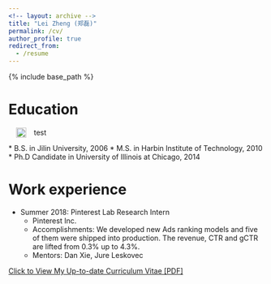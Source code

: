 ```yaml
---
<!-- layout: archive -->
title: "Lei Zheng (郑磊)"
permalink: /cv/
author_profile: true
redirect_from:
  - /resume
---
```


{% include base_path %}

Education
======
<p><img style="padding: 0 15px; float: left;" src="https://lzheng21.github.io/files/jilin.jpeg" width=20 height=20/></p>
<p style="margin-top: 20px;"> </p>
<p>test</p>
* B.S. in Jilin University, 2006
* M.S. in Harbin Institute of Technology, 2010
* Ph.D Candidate in University of Illinois at Chicago, 2014

Work experience
======
* Summer 2018: Pinterest Lab Research Intern
  * Pinterest Inc.
  * Accomplishments: We developed new Ads ranking models and five of them were shipped into production. The revenue, CTR and gCTR are lifted from 0.3% up to 4.3%.
  * Mentors: Dan Xie, Jure Leskovec

[Click to View My Up-to-date Curriculum Vitae [PDF]](http://lzheng21.github.io/files/cv.pdf)

<!-- <embed src="http://lzheng21.github.io/files/cv.pdf" width="650" height="1800" type='application/pdf'> -->
